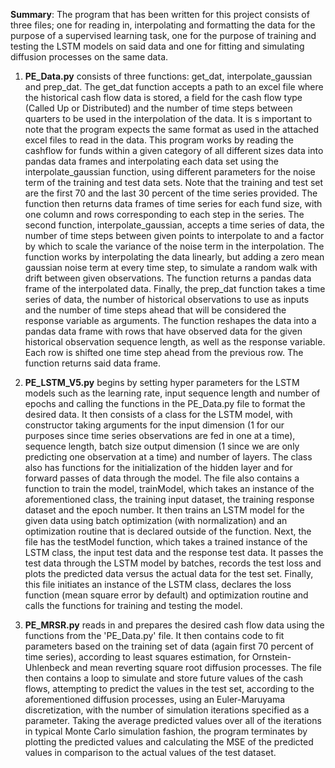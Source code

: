 **Summary**: The program that has been written for this project consists of three files; one for reading in, interpolating and formatting the data for the purpose of a supervised learning task, one for the purpose of training and testing the LSTM models on said data and one for fitting and simulating diffusion processes on the same data.

1. **PE_Data.py** consists of three functions: get_dat, interpolate_gaussian and prep_dat. 
The get_dat function accepts a path to an excel file where the historical cash flow data is stored, a field for the cash flow type (Called Up or Distributed) and the number of time steps between quarters to be used in the interpolation of the data. It is s important to note that the program expects the same format as used in the attached excel files to read in the data. This program works by reading the cashflow for funds within a given category of all different sizes data into pandas data frames and interpolating each data set using the interpolate_gaussian function, using different parameters for the noise term of the training and test data sets. Note that the training and test set are the first 70 and the last 30 percent of the time series provided. The function then returns data frames of time series for each fund size, with one column and rows corresponding to each step in the series. The second function, interpolate_gaussian, accepts a time series of data, the number of time steps between given points to interpolate to and a factor by which to scale the variance of the noise term in the interpolation. The function works by interpolating the data linearly, but adding a zero mean gaussian noise term at every time step, to simulate a random walk with drift between given observations. The function returns a pandas data frame of the interpolated data. Finally, the prep_dat function takes a time series of data, the number of historical observations to use as inputs and the number of time steps ahead that will be considered the response variable as arguments. The function reshapes the data into a pandas data frame with rows that have observed data for the given historical observation sequence length, as well as the response variable. Each row is shifted one time step ahead from the previous row. The function returns said data frame.

2. **PE_LSTM_V5.py** begins by setting hyper parameters for the LSTM models such as the learning rate, input sequence length and number of epochs and calling the functions in the PE_Data.py file to format the desired data. It then consists of a class for the LSTM model, with constructor taking arguments for the input dimension (1 for our purposes since time series observations are fed in one at a time), sequence length, batch size output dimension (1 since we are only predicting one observation at a time) and number of layers. The class also has functions for the initialization of the hidden layer and for forward passes of data through the model. The file also contains a function to train the model, trainModel, which takes an instance of the aforementioned class, the training input dataset, the training response dataset and the epoch number. It then trains an LSTM model for the given data using batch optimization (with normalization) and an optimization routine that is declared outside of the function. Next, the file has the testModel function, which takes a trained instance of the LSTM class, the input test data and the response test data. It passes the test data through the LSTM model by batches, records the test loss and plots the predicted data versus the actual data for the test set. Finally, this file initiates an instance of the LSTM class, declares the loss function (mean square error by default) and optimization routine and calls the functions for training and testing the model.

3. **PE_MRSR.py** reads in and prepares the desired cash flow data using the functions from the 'PE_Data.py' file. It then contains code to fit parameters based on the training set of data (again first 70 percent of time series), according to least squares estimation, for Ornstein-Uhlenbeck and mean reverting square root diffusion processes. The file then contains a loop to simulate and store future values of the cash flows, attempting to predict the values in the test set, according to the aforementioned diffusion processes, using an Euler-Maruyama discretization, with the number of simulation iterations specified as a parameter. Taking the average predicted values over all of the iterations in typical Monte Carlo simulation fashion, the program terminates by plotting the predicted values and calculating the MSE of the predicted values in comparison to the actual values of the test dataset.
